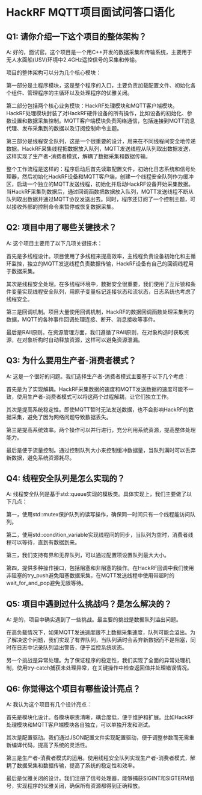 # HackRF MQTT项目面试问答口语化

## Q1: 请你介绍一下这个项目的整体架构？

A: 好的，面试官。这个项目是一个用C++开发的数据采集和传输系统，主要用于无人水面船(USV)环境中2.4GHz遥控信号的采集和传输。

项目的整体架构可以分为几个核心模块：

第一部分是主程序模块，这是整个程序的入口，主要负责加载配置文件、初始化各个组件、管理程序的主循环以及处理程序的优雅关闭。

第二部分包括两个核心业务模块：HackRF处理模块和MQTT客户端模块。HackRF处理模块封装了对HackRF硬件设备的所有操作，比如设备的初始化、参数设置和数据采集控制。MQTT客户端模块负责网络通信，包括连接到MQTT消息代理、发布采集到的数据以及订阅控制命令主题。

第三部分是线程安全队列，这是一个很重要的设计，用来在不同线程间安全地传递数据。HackRF采集线程把数据放入队列，MQTT发送线程从队列取出数据发送，这样实现了生产者-消费者模式，解耦了数据采集和数据传输。

整个工作流程是这样的：程序启动后首先读取配置文件，初始化日志系统和信号处理器，然后初始化HackRF设备和MQTT客户端，创建一个线程安全队列作为缓冲区，启动一个独立的MQTT发送线程，初始化并启动HackRF设备开始采集数据。当HackRF采集到数据后，通过回调函数把数据放入队列，MQTT发送线程不断从队列取出数据并通过MQTT协议发送出去。同时，程序还订阅了一个控制主题，可以接收外部的控制命令来暂停或恢复数据采集。

## Q2: 项目中用了哪些关键技术？

A: 这个项目主要用了以下几项关键技术：

首先是多线程设计。项目使用了多线程来提高效率，主线程负责设备初始化和主循环监控，独立的MQTT发送线程负责数据传输，HackRF设备有自己的回调线程用于数据采集。

其次是线程安全处理。在多线程环境中，数据安全很重要，我们使用了互斥锁和条件变量实现线程安全队列，用原子变量标记连接状态和流状态，日志系统也考虑了线程安全。

第三是回调机制。项目大量使用回调机制，HackRF的数据回调函数处理采集到的数据，MQTT的各种事件回调处理连接、断开、消息接收等事件。

最后是RAII原则。在资源管理方面，我们遵循了RAII原则，在对象构造时获取资源，在对象析构时自动释放资源，这样可以避免资源泄漏。

## Q3: 为什么要用生产者-消费者模式？

A: 这是一个很好的问题。我们选择生产者-消费者模式主要基于以下几个考虑：

首先是为了实现解耦。HackRF采集数据的速度和MQTT发送数据的速度可能不一致，使用生产者-消费者模式可以将这两个过程解耦，让它们独立工作。

其次是提高系统稳定性。即使MQTT暂时无法发送数据，也不会影响HackRF的数据采集，避免了因为网络问题导致数据丢失。

第三是提高系统效率。两个操作可以并行进行，充分利用系统资源，提高整体处理能力。

最后是便于流量控制。通过控制队列大小来控制缓冲数据量，当队列满时可以丢弃新数据，避免系统资源耗尽。

## Q4: 线程安全队列是怎么实现的？

A: 线程安全队列是基于std::queue实现的模板类。具体实现上，我们主要做了以下几点：

第一，使用std::mutex保护队列的读写操作，确保同一时间只有一个线程能访问队列。

第二，使用std::condition_variable实现线程间的同步，当队列为空时，消费者线程可以等待，直到有数据到来。

第三，我们支持有界和无界队列，可以通过配置项设置队列最大大小。

第四，提供多种操作接口，包括阻塞和非阻塞的操作。在HackRF回调中我们使用非阻塞的try_push避免阻塞数据采集，在MQTT发送线程中使用带超时的wait_for_and_pop避免无限等待。

## Q5: 项目中遇到过什么挑战吗？是怎么解决的？

A: 是的，项目中确实遇到了一些挑战。最主要的挑战是数据队列溢出问题。

在高负载情况下，如果MQTT发送速度跟不上数据采集速度，队列可能会溢出。为了解决这个问题，我们实现了有界队列，当队列满时会丢弃新数据而不是阻塞，同时在日志中记录队列溢出警告，便于监控系统状态。

另一个挑战是异常处理。为了保证程序的稳定性，我们实现了全面的异常处理机制，使用try-catch捕获未处理异常，在关键操作中检查返回值并处理错误情况。

## Q6: 你觉得这个项目有哪些设计亮点？

A: 我认为这个项目有几个设计亮点：

首先是模块化设计。各模块职责清晰，耦合度低，便于维护和扩展。比如HackRF处理模块和MQTT客户端模块各自独立，可以单独开发和测试。

其次是配置驱动。我们通过JSON配置文件实现配置驱动，便于调整参数而无需重新编译代码，提高了系统的灵活性。

第三是生产者-消费者模式的运用。使用线程安全队列实现生产者-消费者模式，解耦了数据采集和数据传输，提高了系统的稳定性和效率。

最后是优雅关闭的设计。我们注册了信号处理器，能够捕获SIGINT和SIGTERM信号，实现程序的优雅关闭，确保所有资源都得到正确释放。
